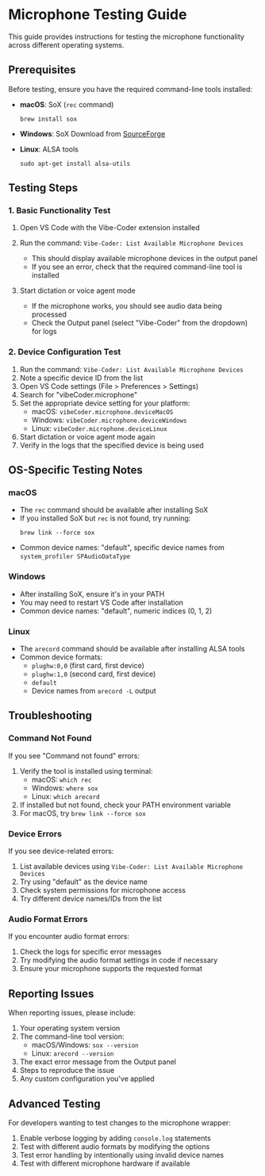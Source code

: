 # Microphone Testing Guide

This guide provides instructions for testing the microphone functionality across different operating systems.

## Prerequisites

Before testing, ensure you have the required command-line tools installed:

- **macOS**: SoX (`rec` command)
  ```
  brew install sox
  ```

- **Windows**: SoX
  Download from [SourceForge](https://sourceforge.net/projects/sox/)

- **Linux**: ALSA tools
  ```
  sudo apt-get install alsa-utils
  ```

## Testing Steps

### 1. Basic Functionality Test

1. Open VS Code with the Vibe-Coder extension installed
2. Run the command: `Vibe-Coder: List Available Microphone Devices`
   - This should display available microphone devices in the output panel
   - If you see an error, check that the required command-line tool is installed

3. Start dictation or voice agent mode
   - If the microphone works, you should see audio data being processed
   - Check the Output panel (select "Vibe-Coder" from the dropdown) for logs

### 2. Device Configuration Test

1. Run the command: `Vibe-Coder: List Available Microphone Devices`
2. Note a specific device ID from the list
3. Open VS Code settings (File > Preferences > Settings)
4. Search for "vibeCoder.microphone"
5. Set the appropriate device setting for your platform:
   - macOS: `vibeCoder.microphone.deviceMacOS`
   - Windows: `vibeCoder.microphone.deviceWindows`
   - Linux: `vibeCoder.microphone.deviceLinux`
6. Start dictation or voice agent mode again
7. Verify in the logs that the specified device is being used

## OS-Specific Testing Notes

### macOS

- The `rec` command should be available after installing SoX
- If you installed SoX but `rec` is not found, try running:
  ```
  brew link --force sox
  ```
- Common device names: "default", specific device names from `system_profiler SPAudioDataType`

### Windows

- After installing SoX, ensure it's in your PATH
- You may need to restart VS Code after installation
- Common device names: "default", numeric indices (0, 1, 2)

### Linux

- The `arecord` command should be available after installing ALSA tools
- Common device formats:
  - `plughw:0,0` (first card, first device)
  - `plughw:1,0` (second card, first device)
  - `default`
  - Device names from `arecord -L` output

## Troubleshooting

### Command Not Found

If you see "Command not found" errors:

1. Verify the tool is installed using terminal:
   - macOS: `which rec`
   - Windows: `where sox`
   - Linux: `which arecord`
2. If installed but not found, check your PATH environment variable
3. For macOS, try `brew link --force sox`

### Device Errors

If you see device-related errors:

1. List available devices using `Vibe-Coder: List Available Microphone Devices`
2. Try using "default" as the device name
3. Check system permissions for microphone access
4. Try different device names/IDs from the list

### Audio Format Errors

If you encounter audio format errors:

1. Check the logs for specific error messages
2. Try modifying the audio format settings in code if necessary
3. Ensure your microphone supports the requested format

## Reporting Issues

When reporting issues, please include:

1. Your operating system version
2. The command-line tool version:
   - macOS/Windows: `sox --version`
   - Linux: `arecord --version`
3. The exact error message from the Output panel
4. Steps to reproduce the issue
5. Any custom configuration you've applied

## Advanced Testing

For developers wanting to test changes to the microphone wrapper:

1. Enable verbose logging by adding `console.log` statements
2. Test with different audio formats by modifying the options
3. Test error handling by intentionally using invalid device names
4. Test with different microphone hardware if available 